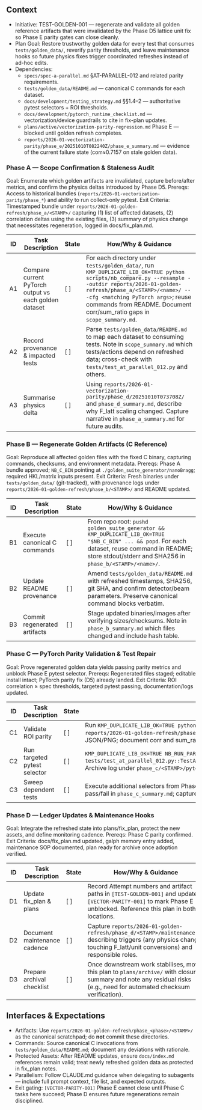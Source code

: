 ## Context
- Initiative: TEST-GOLDEN-001 — regenerate and validate all golden reference artifacts that were invalidated by the Phase D5 lattice unit fix so Phase E parity gates can close cleanly.
- Plan Goal: Restore trustworthy golden data for every test that consumes `tests/golden_data/`, reverify parity thresholds, and leave maintenance hooks so future physics fixes trigger coordinated refreshes instead of ad-hoc edits.
- Dependencies:
  - `specs/spec-a-parallel.md` §AT-PARALLEL-012 and related parity requirements.
  - `tests/golden_data/README.md` — canonical C commands for each dataset.
  - `docs/development/testing_strategy.md` §§1.4–2 — authoritative pytest selectors + ROI thresholds.
  - `docs/development/pytorch_runtime_checklist.md` — vectorization/device guardrails to cite in fix-plan updates.
  - `plans/active/vectorization-parity-regression.md` Phase E — blocked until golden refresh completes.
  - `reports/2026-01-vectorization-parity/phase_e/20251010T082240Z/phase_e_summary.md` — evidence of the current failure state (corr≈0.7157 on stale golden data).

### Phase A — Scope Confirmation & Staleness Audit
Goal: Enumerate which golden artifacts are invalidated, capture before/after metrics, and confirm the physics deltas introduced by Phase D5.
Prereqs: Access to historical bundles (`reports/2026-01-vectorization-parity/phase_*`) and ability to run collect-only pytest.
Exit Criteria: Timestamped bundle under `reports/2026-01-golden-refresh/phase_a/<STAMP>/` capturing (1) list of affected datasets, (2) correlation deltas using the existing files, (3) summary of physics change that necessitates regeneration, logged in docs/fix_plan.md.

| ID | Task Description | State | How/Why & Guidance |
| --- | --- | --- | --- |
| A1 | Compare current PyTorch output vs each golden dataset | [ ] | For each directory under `tests/golden_data/`, run `KMP_DUPLICATE_LIB_OK=TRUE python scripts/nb_compare.py --resample --outdir reports/2026-01-golden-refresh/phase_a/<STAMP>/<name>/ -- -cfg <matching PyTorch args>`; reuse commands from README. Document corr/sum_ratio gaps in `scope_summary.md`. |
| A2 | Record provenance & impacted tests | [ ] | Parse `tests/golden_data/README.md` to map each dataset to consuming tests. Note in `scope_summary.md` which tests/actions depend on refreshed data; cross-check with `tests/test_at_parallel_012.py` and others. |
| A3 | Summarise physics delta | [ ] | Using `reports/2026-01-vectorization-parity/phase_d/20251010T073708Z/` and `phase_d_summary.md`, describe why F_latt scaling changed. Capture narrative in `phase_a_summary.md` for future audits. |

### Phase B — Regenerate Golden Artifacts (C Reference)
Goal: Reproduce all affected golden files with the fixed C binary, capturing commands, checksums, and environment metadata.
Prereqs: Phase A bundle approved; `NB_C_BIN` pointing at `./golden_suite_generator/nanoBragg`; required HKL/matrix inputs present.
Exit Criteria: Fresh binaries under `tests/golden_data/` (git-tracked), with provenance logs under `reports/2026-01-golden-refresh/phase_b/<STAMP>/` and README updated.

| ID | Task Description | State | How/Why & Guidance |
| --- | --- | --- | --- |
| B1 | Execute canonical C commands | [ ] | From repo root: `pushd golden_suite_generator && KMP_DUPLICATE_LIB_OK=TRUE "$NB_C_BIN" ... && popd`. For each dataset, reuse command in README; store stdout/stderr and SHA256 in `phase_b/<STAMP>/<name>/`. |
| B2 | Update README provenance | [ ] | Amend `tests/golden_data/README.md` with refreshed timestamps, SHA256, git SHA, and confirm detector/beam parameters. Preserve canonical command blocks verbatim. |
| B3 | Commit regenerated artifacts | [ ] | Stage updated binaries/images after verifying sizes/checksums. Note in `phase_b_summary.md` which files changed and include hash table. |

### Phase C — PyTorch Parity Validation & Test Repair
Goal: Prove regenerated golden data yields passing parity metrics and unblock Phase E pytest selector.
Prereqs: Regenerated files staged; editable install intact; PyTorch parity fix (D5) already landed.
Exit Criteria: ROI correlation ≥ spec thresholds, targeted pytest passing, documentation/logs updated.

| ID | Task Description | State | How/Why & Guidance |
| --- | --- | --- | --- |
| C1 | Validate ROI parity | [ ] | Run `KMP_DUPLICATE_LIB_OK=TRUE python scripts/nb_compare.py --resample --roi 1792 2304 1792 2304 --outdir reports/2026-01-golden-refresh/phase_c/<STAMP>/high_res_roi -- -lambda 0.5 ...` etc. Capture summary JSON/PNG; document corr and sum_ratio in `phase_c_summary.md`. |
| C2 | Run targeted pytest selector | [ ] | `KMP_DUPLICATE_LIB_OK=TRUE NB_RUN_PARALLEL=1 NB_C_BIN=./golden_suite_generator/nanoBragg pytest -v tests/test_at_parallel_012.py::TestATParallel012ReferencePatternCorrelation::test_high_resolution_variant`. Archive log under `phase_c/<STAMP>/pytest_highres.log`. |
| C3 | Sweep dependent tests | [ ] | Execute additional selectors from Phase A mapping (e.g., triclinic, tilted detector) to ensure no regressions. Record pass/fail in `phase_c_summary.md`; capture evidence for failures. |

### Phase D — Ledger Updates & Maintenance Hooks
Goal: Integrate the refreshed state into plans/fix_plan, protect the new assets, and define monitoring cadence.
Prereqs: Phase C parity confirmed.
Exit Criteria: docs/fix_plan.md updated, galph memory entry added, maintenance SOP documented, plan ready for archive once adoption verified.

| ID | Task Description | State | How/Why & Guidance |
| --- | --- | --- | --- |
| D1 | Update fix_plan & plans | [ ] | Record Attempt numbers and artifact paths in `[TEST-GOLDEN-001]` and update `[VECTOR-PARITY-001]` to mark Phase E unblocked. Reference this plan in both locations. |
| D2 | Document maintenance cadence | [ ] | Capture `reports/2026-01-golden-refresh/phase_d/<STAMP>/maintenance.md` describing triggers (any physics change touching F_latt/unit conversions) and responsible roles. |
| D3 | Prepare archival checklist | [ ] | Once downstream work stabilises, move this plan to `plans/archive/` with closure summary and note any residual risks (e.g., need for automated checksum verification). |

## Interfaces & Expectations
- Artifacts: Use `reports/2026-01-golden-refresh/phase_<phase>/<STAMP>/` as the canonical scratchpad; do **not** commit these directories.
- Commands: Source canonical C invocations from `tests/golden_data/README.md`; document any deviations with rationale.
- Protected Assets: After README updates, ensure `docs/index.md` references remain valid; treat newly refreshed golden data as protected in fix_plan notes.
- Parallelism: Follow CLAUDE.md guidance when delegating to subagents — include full prompt context, file list, and expected outputs.
- Exit gating: `[VECTOR-PARITY-001]` Phase E cannot close until Phase C tasks here succeed; Phase D ensures future regenerations remain disciplined.
